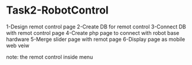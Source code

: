 # Task2-RobotControl

1-Design remot control page
2-Create DB for remot control
3-Connect DB with remot control page
4-Create php page to connect with robot base hardware
5-Merge slider page with remot page
6-Display page as mobile web veiw

note: the remot control inside menu
